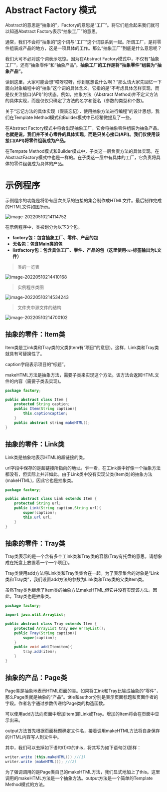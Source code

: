 # Abstract Factory 模式

Abstract的意思是“抽象的”，Factory的意思是“工厂”。将它们组合起来我们就可以知道Abstract Factory表示“抽象工厂”的意思。

通常，我们不会将“抽象的”这个词与“工厂”这个词联系到一起。所谓工厂，是将零件组装成产品的地方，这是一项具体的工作。那么“抽象工厂”到底是什么意思呢？

我们大可不必对这个词表示吃惊。因为在Abstract Factory模式中，不仅有“抽象工厂”，还有“抽象零件”和“抽象产品”。**抽象工厂的工作是将“抽象零件”组装为“抽象产品”。**

读到这里，大家可能会想“哎呀哎呀，你到底想说什么啊？”那么请大家先回忆一下面向对象编程中的“抽象”这个词的具体含义。它指的是“不考虑具体怎样实现，而是仅关注接口(API)”的状态。例如，抽象方法（Abstract Method)并不定义方法的具体实现，而是仅仅只确定了方法的名字和签名（参数的类型和个数)。

关于“忘记方法的具体实现（假装忘记），使用抽象方法进行编程”的设计思想，我们在Template Method模式和Builder模式中已经稍微提及了一些。

在Abstract Factory模式中将会出现抽象工厂，它会将抽象零件组装为抽象产品。**也就是说，我们并不关心零件的具体实现，而是只关心接口(API)。我们仅使用该接口(API)将零件组装成为产品。**

在Tempate Method模式和Builder模式中，子类这一层负责方法的具体实现。在AbstractFactory模式中也是一样的。在子类这一层中有具体的工厂，它负责将具体的零件组装成为具体的产品。

# 示例程序

示例程序的功能是将带有层次关系的链接的集合制作成HTML文件。最后制作完成的HTML文件如图所示。

![image-20220510214114752](image/image-20220510214114752.png ":size=70%")

在示例程序中，类被划分为以下3个包。

- **factory包：包含抽象工厂、零件、产品的包**
- **无名包：包含Main类的包**
- **listfactory包：包含具体工厂、零件、产品的包（这里使用`<u>`标签输出为L文件）**

> 类的一览表

![image-20220510214410168](image/image-20220510214410168.png ":size=85%")

> 实例程序类图

![image-20220510214534243](image/image-20220510214534243.png ":size=75%")

> 文件夹中源文件的结构

 ![image-20220510214700102](image/image-20220510214700102.png ":size=30%")

## 抽象的零件：ltem类

Item类是工ink类和Tray类的父类(Item有“项目”的意思)。这样，Link类和Tray类就具有可替换性了。

caption字段表示项目的“标题”。

makeHTML方法是抽象方法，需要子类来实现这个方法。该方法会返回HTML文件的内容（需要子类去实现)。

```java
package factory;

public abstract class Item {
    protected String caption;
    public Item(String caption){
        this.captioncaption;
    }
    public abstract string makeHTML();
}
```

## 抽象的零件：Link类

Link类是抽象地表示HTML的超链接的类。

url字段中保存的是超链接所指向的地址。乍一看，在工ink类中好像一个抽象方法都没有，但实际上并非如此。由于Link类中没有实现父类(Item类)的抽象方法(makeHTML)，因此它也是抽象类。

```java
package factory;

public abstract class Link extends Item {
    protected String url;
    public Link(String caption,String url){
        super(caption);
        this.url url;
    }
}
```

## 抽象的零件：Tray类

Tray类表示的是一个含有多个工ink类和Tray类的容器(Tray有托盘的意思。请想象成在托盘上放置着一个一个项目)。

Tray类使用add方法将Link类和Tray类集合在一起。为了表示集合的对象是“Link类和Tray类”，我们设置add方法的参数为Link类和Tray类的父类Item类。

虽然Tray类也继承了Item类的抽象方法makeHTML,但它并没有实现该方法。因此，Tray类也是抽象类。

```java
package factory;

import java.util.ArrayList;

public abstract class Tray extends Item {
    protected ArrayList tray new ArrayList();
    public Tray(String caption){
        super(caption);
    }
    public void add(Itemitem){
        tray.add(item);
    }
}
```

## 抽象的产品：Page类

Page类是抽象地表示HTML页面的类。如果将工ink和Tray比喻成抽象的“零件”，那么Page类就是抽象的“产品”。title和author分别是表示页面标题和页面作者的字段。作者名字通过参数传递给Page类的构造函数。

可以使用add方法向页面中增加Item(即Link或Tray。增加的Item将会在页面中显示出来。

output方法首先根据页面标题确定文件名，接着调用makeHTML方法将自身保存的HTML内容写人到文件中。

其中，我们可以去掉如下语句(1)中的this，将其写为如下语句(2)那样：

```java
writer.write (this.makeHTML()) //(1)
writer.write (makeHTML()); //(2)
```

为了强调调用的是Page类自己的makeHTML方法，我们显式地加上了this。这里调用的makeHTML方法是一个抽象方法。output方法是一个简单的Template Method模式的方法。

